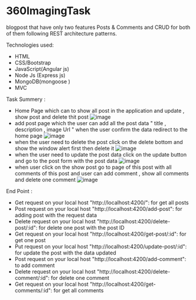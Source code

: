 # 360ImagingTask
blogpost that have only two features Posts &amp; Comments and CRUD for both of them following REST architecture patterns.

Technologies used:
- HTML
- CSS/Bootstrap
- JavaScript(Angular js)
- Node Js (Express js)
- MongoDB(mongoose )
- MVC 

Task Summery : 
- Home Page which can to show all post in the application and update , show post and delete thit post 
![image](https://user-images.githubusercontent.com/43087772/119240204-7d5ca980-bb4e-11eb-8632-a48f49a5ecd3.png)
- add post page which the user can add all the post data " title , description , image Url " when the user confirm the data redirect to the home page 
![image](https://user-images.githubusercontent.com/43087772/119240283-e04e4080-bb4e-11eb-928c-bd523544cd7b.png)
- when the user need to delete the post click on the delete bottom and show the window alert first then delete it 
![image](https://user-images.githubusercontent.com/43087772/119240309-083da400-bb4f-11eb-9930-5c7a88123823.png)
- when the user need to update the post data click on the update button and go to the post form with the post data 
![image](https://user-images.githubusercontent.com/43087772/119240346-37ecac00-bb4f-11eb-81f4-02dac075416a.png)
- when user click on the show post go to page of this post with all comments of this post and user can add comment , show all comments and delete one comment 
![image](https://user-images.githubusercontent.com/43087772/119240486-17712180-bb50-11eb-89f1-29ef46571583.png)


End Point : 
- Get request on your local host "http://localhost:4200/": for get all posts 
- Post request on your local host "http://localhost:4200/add-post": for adding post with the request data  
- Delete request on your local host "http://localhost:4200/delete-post/:id": for delete one post with the post ID 
- Get request on your local host "http://localhost:4200/get-post/:id": for get one post
- Put request on your local host "http://localhost:4200/update-post/:id": for update the post with the data updated 
- Post request on your local host "http://localhost:4200/add-comment": to add comment 
- Delete request on your local host "http://localhost:4200/delete-comment/:id": for delete one comment 
- Get request on your local host "http://localhost:4200/get-comments/:id":  for get all comments

